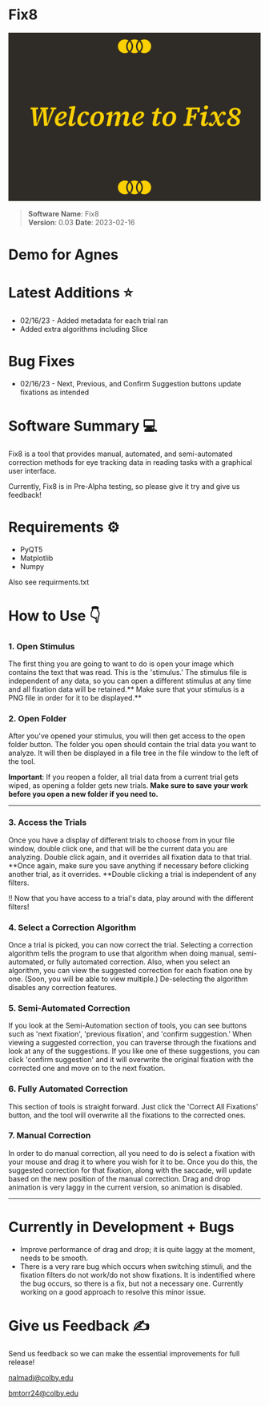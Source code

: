 # Fix8

![Welcome](./welcome_docs.png)

> **Software Name**: Fix8  
> **Version**: 0.03
> **Date**: 2023-02-16

# Demo for Agnes

# Latest Additions ⭐

- 02/16/23 - Added metadata for each trial ran
- Added extra algorithms including Slice

# Bug Fixes
- 02/16/23 - Next, Previous, and Confirm Suggestion buttons update fixations as intended

# Software Summary 💻

Fix8 is a tool that provides manual, automated, and semi-automated correction methods for eye tracking data in reading tasks with a graphical user interface.

Currently, Fix8 is in Pre-Alpha testing, so please give it try and give us feedback!

# Requirements ⚙️

-   PyQT5
-   Matplotlib
-   Numpy

Also see requirments.txt

# How to Use 👇

### 1. Open Stimulus

The first thing you are going to want to do is open your image which contains the text that was read. This is the 'stimulus.' The stimulus file is independent of any data, so you can open a different stimulus at any time and all fixation data will be retained.** Make sure that your stimulus is a PNG file in order for it to be displayed.**

### 2. Open Folder

After you've opened your stimulus, you will then get access to the open folder button. The folder you open should contain the trial data you want to analyze. It will then be displayed in a file tree in the file window to the left of the tool.

**Important**: If you reopen a folder, all trial data from a current trial gets wiped, as opening a folder gets new trials. **Make sure to save your work before you open a new folder if you need to.**

* * *

### 3. Access the Trials

Once you have a display of different trials to choose from in your file window, double click one, and that will be the current data you are analyzing. Double click again, and it overrides all fixation data to that trial. **Once again, make sure you save anything if necessary before clicking another trial, as it overrides. **Double clicking a trial is independent of any filters.

!! Now that you have access to a trial's data, play around with the different filters!

### 4. Select a Correction Algorithm

Once a trial is picked, you can now correct the trial. Selecting a correction algorithm tells the program to use that algorithm when doing manual, semi-automated, or fully automated correction. Also, when you select an algorithm, you can view the suggested correction for each fixation one by one. (Soon, you will be able to view multiple.) De-selecting the algorithm disables any correction features.

### 5. Semi-Automated Correction

If you look at the Semi-Automation section of tools, you can see buttons such as 'next fixation', 'previous fixation', and 'confirm suggestion.' When viewing a suggested correction, you can traverse through the fixations and look at any of the suggestions. If you like one of these suggestions, you can click 'confirm suggestion' and it will overwrite the original fixation with the corrected one and move on to the next fixation.

### 6. Fully Automated Correction

This section of tools is straight forward. Just click the 'Correct All Fixations' button, and the tool will overwrite all the fixations to the corrected ones.

### 7. Manual Correction

In order to do manual correction, all you need to do is select a fixation with your mouse and drag it to where you wish for it to be. Once you do this, the suggested correction for that fixation, along with the saccade, will update based on the new position of the manual correction. Drag and drop animation is very laggy in the current version, so animation is disabled.

* * *

# Currently in Development + Bugs

-   Improve performance of drag and drop; it is quite laggy at the moment, needs to be smooth.
-   There is a very rare bug which occurs when switching stimuli, and the fixation filters do not work/do not show fixations. It is indentified where the bug occurs, so there is a fix, but not a necessary one. Currently working on a good approach to resolve this minor issue.

# Give us Feedback ✍️

Send us feedback so we can make the essential improvements for full release!

[nalmadi@colby.edu](mailto:nalmadi@colby.edu)

[bmtorr24@colby.edu](mailto:bmtorr24@colby.edu)

          
